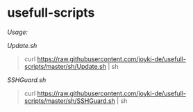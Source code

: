 # usefull-scripts

*Usage:*

_Update.sh_

> curl https://raw.githubusercontent.com/joyki-de/usefull-scripts/master/sh/Update.sh | sh

_SSHGuard.sh_

> curl https://raw.githubusercontent.com/joyki-de/usefull-scripts/master/sh/SSHGuard.sh | sh
